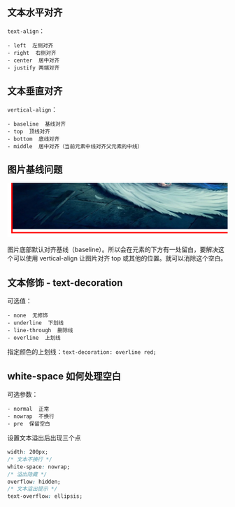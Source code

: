 ## 文本水平对齐

`text-align`：

	- left  左侧对齐
	- right  右侧对齐
	- center  居中对齐
	- justify 两端对齐

## 文本垂直对齐

`vertical-align`：

	- baseline  基线对齐
	- top  顶线对齐
	- bottom  底线对齐
	- middle  居中对齐（当前元素中线对齐父元素的中线）

## 图片基线问题

![image-20220425134611928](images/image-20220425134611928-16508655738461.png)

图片底部默认对齐基线（baseline）。所以会在元素的下方有一处留白，要解决这个可以使用 vertical-align 让图片对齐 top 或其他的位置。就可以消除这个空白。

## 文本修饰 - text-decoration

可选值：

	- none  无修饰
	- underline  下划线
	- line-through  删除线
	- overline  上划线

指定颜色的上划线：`text-decoration: overline red;`

## white-space 如何处理空白

可选参数：

	- normal  正常
	- nowrap  不换行
	- pre  保留空白

设置文本溢出后出现三个点

```css
width: 200px;
/* 文本不换行 */
white-space: nowrap;
/* 溢出隐藏 */
overflow: hidden;
/* 文本溢出提示 */
text-overflow: ellipsis;
```

